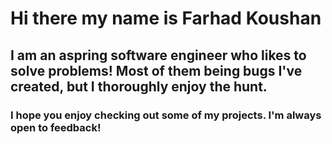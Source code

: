 # Hi there my name is Farhad Koushan

## I am an aspring software engineer who likes to solve problems! Most of them being bugs I've created, but I thoroughly enjoy the hunt.

### I hope you enjoy checking out some of my projects. I'm always open to feedback!


<!--
**FarhadK2022/FarhadK2022** is a ✨ _special_ ✨ repository because its `README.md` (this file) appears on your GitHub profile.

Here are some ideas to get you started:

- 🔭 I’m currently working on ...
- 🌱 I’m currently learning ...
- 👯 I’m looking to collaborate on ...
- 🤔 I’m looking for help with ...
- 💬 Ask me about ...
- 📫 How to reach me: ...
- 😄 Pronouns: ...
- ⚡ Fun fact: ...
-->
